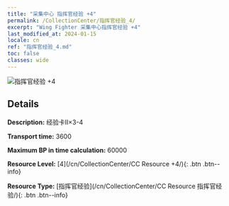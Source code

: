 ```yaml
---
title: "采集中心 指挥官经验 +4"
permalink: /CollectionCenter/指挥官经验_4/
excerpt: "Wing Fighter 采集中心指挥官经验 +4"
last_modified_at: 2024-01-15
locale: cn
ref: "指挥官经验_4.md"
toc: false
classes: wide
---
```



![指挥官经验 +4](/images/cc/CC_指挥官经验_4.png)

## Details

  **Description:** 经验卡II×3-4

  **Transport time:** 3600

  **Maximum BP in time calculation:** 60000

  **Resource Level:** [4](/cn/CollectionCenter/CC Resource +4/){: .btn .btn--info}

  **Resource Type:** [指挥官经验](/cn/CollectionCenter/CC Resource 指挥官经验/){: .btn .btn--info}

